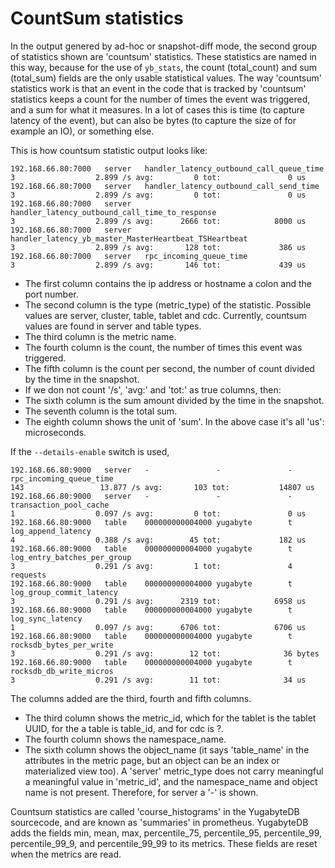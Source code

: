 # CountSum statistics

In the output genered by ad-hoc or snapshot-diff mode, the second group of statistics shown are 'countsum' statistics. These statistics are named in this way, because for the use of `yb_stats`, the count (total_count) and sum (total_sum) fields are the only usable statistical values. The way 'countsum' statistics work is that an event in the code that is tracked by 'countsum' statistics keeps a count for the number of times the event was triggered, and a sum for what it measures. In a lot of cases this is time (to capture latency of the event), but can also be bytes (to capture the size of for example an IO), or something else.

This is how countsum statistic output looks like:
```
192.168.66.80:7000   server   handler_latency_outbound_call_queue_time                                             3                  2.899 /s avg:         0 tot:               0 us
192.168.66.80:7000   server   handler_latency_outbound_call_send_time                                              3                  2.899 /s avg:         0 tot:               0 us
192.168.66.80:7000   server   handler_latency_outbound_call_time_to_response                                       3                  2.899 /s avg:      2666 tot:            8000 us
192.168.66.80:7000   server   handler_latency_yb_master_MasterHeartbeat_TSHeartbeat                                3                  2.899 /s avg:       128 tot:             386 us
192.168.66.80:7000   server   rpc_incoming_queue_time                                                              3                  2.899 /s avg:       146 tot:             439 us
```
- The first column contains the  ip address or hostname a colon and the port number.
- The second column is the type (metric_type) of the statistic. Possible values are server, cluster, table, tablet and cdc. Currently, countsum values are found in server and table types.
- The third column is the metric name.
- The fourth column is the count, the number of times this event was triggered.
- The fifth column is the count per second, the number of count divided by the time in the snapshot.
- If we don not count '/s', 'avg:' and 'tot:' as true columns, then:
- The sixth column is the sum amount divided by the time in the snapshot.
- The seventh column is the total sum. 
- The eighth column shows the unit of 'sum'. In the above case it's all 'us': microseconds.

If the `--details-enable` switch is used, 
```
192.168.66.80:9000   server   -               -               -                              rpc_incoming_queue_time                                                            143                 13.877 /s avg:       103 tot:           14807 us
192.168.66.80:9000   server   -               -               -                              transaction_pool_cache                                                               1                  0.097 /s avg:         0 tot:               0 us
192.168.66.80:9000   table    000000000004000 yugabyte        t                              log_append_latency                                                                   4                  0.388 /s avg:        45 tot:             182 us
192.168.66.80:9000   table    000000000004000 yugabyte        t                              log_entry_batches_per_group                                                          3                  0.291 /s avg:         1 tot:               4 requests
192.168.66.80:9000   table    000000000004000 yugabyte        t                              log_group_commit_latency                                                             3                  0.291 /s avg:      2319 tot:            6958 us
192.168.66.80:9000   table    000000000004000 yugabyte        t                              log_sync_latency                                                                     1                  0.097 /s avg:      6706 tot:            6706 us
192.168.66.80:9000   table    000000000004000 yugabyte        t                              rocksdb_bytes_per_write                                                              3                  0.291 /s avg:        12 tot:              36 bytes
192.168.66.80:9000   table    000000000004000 yugabyte        t                              rocksdb_db_write_micros                                                              3                  0.291 /s avg:        11 tot:              34 us
```
The columns added are the third, fourth and fifth columns.

- The third column shows the metric_id, which for the tablet is the tablet UUID, for the a table is table_id, and for cdc is ?.
- The fourth column shows the namespace_name.
- The sixth column shows the object_name (it says 'table_name' in the attributes in the metric page, but an object can be an index or materialized view too). A 'server' metric_type does not carry meaningful a meaningful value in 'metric_id', and the namespace_name and object name is not present. Therefore, for server a '-' is shown.

Countsum statistics are called 'course_histograms' in the YugabyteDB sourcecode, and are known as 'summaries' in prometheus. YugabyteDB adds the fields min, mean, max, percentile_75, percentile_95, percentile_99, percentile_99_9, and percentile_99_99 to its metrics. These fields are reset when the metrics are read.
